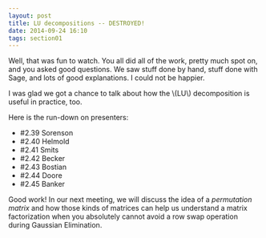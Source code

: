 ```yaml
---
layout: post
title: LU decompositions -- DESTROYED!
date: 2014-09-24 16:10
tags: section01
---
```


Well, that was fun to watch. You all did all of the work, pretty much spot on,
and you asked good questions. We saw stuff done by hand, stuff done with Sage,
and lots of good explanations. I could not be happier.

I was glad we got a chance to talk about how the \\(LU\\) decomposition is useful
in practice, too.

Here is the run-down on presenters:

  * \#2.39 Sorenson
  * \#2.40 Helmold
  * \#2.41 Smits
  * \#2.42 Becker
  * \#2.43 Bostian
  * \#2.44 Doore
  * \#2.45 Banker

Good work! In our next meeting, we will discuss the idea of a _permutation matrix_
and how those kinds of matrices can help us understand a matrix factorization
when you absolutely cannot avoid a row swap operation during Gaussian Elimination.
